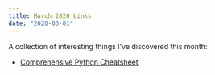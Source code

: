 ```yaml
---
title: March 2020 Links
date: "2020-03-01"
---
```


A collection of interesting things I've discovered this month:

* [Comprehensive Python Cheatsheet](https://gto76.github.io/python-cheatsheet/)